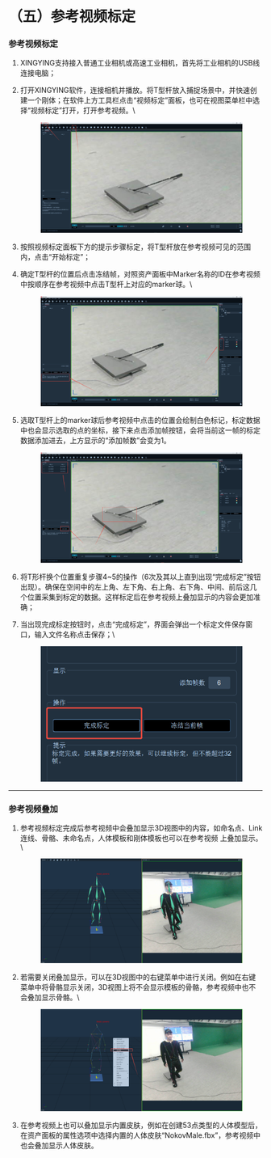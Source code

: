 # （五）参考视频标定

### **参考视频标定**

1. XINGYING支持接入普通工业相机或高速工业相机，首先将工业相机的USB线连接电脑；
2.  打开XINGYING软件，连接相机并播放。将T型杆放入捕捉场景中，并快速创建一个刚体；在软件上方工具栏点击“视频标定”面板，也可在视图菜单栏中选择“视频标定”打开，打开参考视频。\


    <figure><img src="../.gitbook/assets/image (460).png" alt=""><figcaption></figcaption></figure>
3. 按照视频标定面板下方的提示步骤标定，将T型杆放在参考视频可见的范围内，点击“开始标定”；
4.  确定T型杆的位置后点击冻结帧，对照资产面板中Marker名称的ID在参考视频中按顺序在参考视频中点击T型杆上对应的marker球。\


    <figure><img src="../.gitbook/assets/image (461).png" alt=""><figcaption></figcaption></figure>
5.  选取T型杆上的marker球后参考视频中点击的位置会绘制白色标记，标定数据中也会显示选取的点的坐标，接下来点击添加帧按钮，会将当前这一帧的标定数据添加进去，上方显示的“添加帧数”会变为1。

    <figure><img src="../.gitbook/assets/image (462).png" alt=""><figcaption></figcaption></figure>
6. 将T形杆换个位置重复步骤4\~5的操作（6次及其以上直到出现“完成标定”按钮出现）。确保在空间中的左上角、左下角、右上角、右下角、中间、前后这几个位置采集到标定的数据。这样标定后在参考视频上叠加显示的内容会更加准确；
7.  当出现完成标定按钮时，点击“完成标定”，界面会弹出一个标定文件保存窗口，输入文件名称点击保存；\


    <figure><img src="../.gitbook/assets/image (463).png" alt=""><figcaption></figcaption></figure>

***

### **参考视频叠加**

1.  参考视频标定完成后参考视频中会叠加显示3D视图中的内容，如命名点、Link连线、骨骼、未命名点，人体模板和刚体模板也可以在参考视频 上叠加显示。\


    <figure><img src="../.gitbook/assets/image (464).png" alt=""><figcaption></figcaption></figure>
2.  若需要关闭叠加显示，可以在3D视图中的右键菜单中进行关闭。例如在右键菜单中将骨骼显示关闭，3D视图上将不会显示模板的骨骼，参考视频中也不会叠加显示骨骼。\


    <figure><img src="../.gitbook/assets/image (465).png" alt=""><figcaption></figcaption></figure>


3. 在参考视频上也可以叠加显示内置皮肤，例如在创建53点类型的人体模型后，在资产面板的属性选项中选择内置的人体皮肤“NokovMale.fbx”，参考视频中也会叠加显示人体皮肤。



